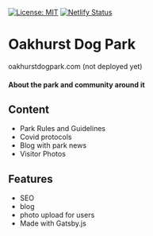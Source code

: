[![License: MIT](https://img.shields.io/badge/License-MIT-yellow.svg)](https://opensource.org/licenses/MIT)
[![Netlify Status](https://api.netlify.com/api/v1/badges/8bcebced-0fad-4ce2-b5ac-63fd5e8b52b2/deploy-status)](https://app.netlify.com/sites/oakhurst-dog-park/deploys)
# Oakhurst Dog Park 
oakhurstdogpark.com (not deployed yet)

#### About the park and community around it

## Content
* Park Rules and Guidelines
* Covid protocols
* Blog with park news
* Visitor Photos

## Features
* SEO
* blog
* photo upload for users
* Made with Gatsby.js
